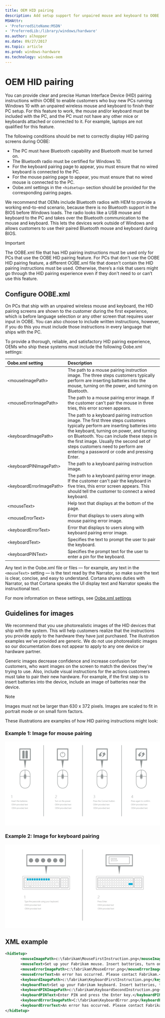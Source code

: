 ```yaml
---
title: OEM HID pairing
description: Add setup support for unpaired mouse and keyboard to OOBE
MSHAttr:
- 'PreferredSiteName:MSDN'
- 'PreferredLib:/library/windows/hardware'
ms.author: alhopper
ms.date: 09/27/2017
ms.topic: article
ms.prod: windows-hardware
ms.technology: windows-oem
---
```

# OEM HID pairing

You can provide clear and precise Human Interface Device (HID) pairing instructions within OOBE to enable customers who buy new PCs running Windows 10 with an unpaired wireless mouse and keyboard to finish their PC setup. For this feature to work, the mouse and/or keyboard must be included with the PC, and the PC must not have any other mice or keyboards attached or connected to it. For example, laptops are not qualified for this feature.

The following conditions should be met to correctly display HID pairing screens during OOBE:

* The PC must have Bluetooth capability and Bluetooth must be turned on.
* The Bluetooth radio must be certified for Windows 10.
* For the keyboard pairing page to appear, you must ensure that no wired keyboard is connected to the PC.
* For the mouse pairing page to appear, you must ensure that no wired mouse is connected to the PC.
* Oobe.xml settings in the `<hidsetup>` section should be provided for the corresponding pairing pages.

We recommend that OEMs include Bluetooth radios with HEM to provide a working end-to-end scenario, because there is no Bluetooth support in the BIOS before Windows loads. The radio looks like a USB mouse and keyboard to the PC and takes over the Bluetooth communication to the mouse and keyboard. This lets the devices work outside of Windows and allows customers to use their paired Bluetooth mouse and keyboard during BIOS.

> [!Important]
> The OOBE.xml file that has HID pairing instructions must be used only for PCs that use the OOBE HID pairing feature. For PCs that don't use the OOBE HID pairing feature, a different OOBE.xml file that doesn’t contain the HID pairing instructions must be used. Otherwise, there’s a risk that users might go through the HID pairing experience even if they don't need to or can’t use this feature.

## Configure OOBE.xml

On PCs that ship with an unpaired wireless mouse and keyboard, the HID pairing screens are shown to the customer during the first experience, which is before language selection or any other screen that requires user input in OOBE. You can also choose to include written instructions, however, if you do this you must include those instructions in every language that ships with the PC.

To provide a thorough, reliable, and satisfactory HID pairing experience, OEMs who ship these systems must include the following Oobe.xml settings:

| Oobe.xml setting          | Description                                                       |
|:--------------------------|:------------------------------------------------------------------|
| \<mouseImagePath>         | The path to a mouse pairing instruction image. The three steps customers typically perform are inserting batteries into the mouse, turning on the power, and turning on Bluetooth.                                                                             |
| \<mouseErrorImagePath>    | The path to a mouse pairing error image. If the customer can't pair the mouse in three tries, this error screen appears.    |
| \<keyboardImagePath>      | The path to a keyboard pairing instruction image. The first three steps customers typically perform are inserting batteries into the keyboard, turning on power, and turning on Bluetooth. You can include these steps in the first image. Usually the second set of steps customers need to perform are entering a password or code and pressing Enter.                                                                                                |
| \<keyboardPINImagePath>   | The path to a keyboard pairing instruction image.                       |
| \<keyboardErrorImagePath> | The path to a keyboard pairing error image. If the customer can't pair the keyboard in five tries, this error screen appears. This should tell the customer to connect a wired keyboard.                                                                          |
| \<mouseText>              | Help text that displays at the bottom of the page.                      |
| \<mouseErrorText>         | Error that displays to users along with mouse pairing error image.      |
| \<keyboardErrorText>      | Error that displays to users along with keyboard pairing error image.   |
| \<keyboardText>           | Specifies the text to prompt the user to pair the keyboard.             |
| \<keyboardPINText>        | Specifies the prompt text for the user to enter a pin for the keyboard. |

Any text in the Oobe.xml file or files — for example, any text in the `<mouseText>` setting — is the text read by the Narrator, so make sure the text is clear, concise, and easy to understand. Cortana shares duties with Narrator, so that Cortana speaks the UI display text and Narrator speaks the instructional text.

For more information on these settings, see [Oobe.xml settings](https://docs.microsoft.com/en-us/windows-hardware/manufacture/desktop/oobexml-settings)

## Guidelines for images

We recommend that you use photorealistic images of the HID devices that ship with the system. This will help customers realize that the instructions you provide apply to the hardware they have just purchased. The illustration examples we've provided are generic. We do not use photorealistic images so our documentation does not appear to apply to any one device or hardware partner.

Generic images decrease confidence and increase confusion for customers, who want images on the screen to match the devices they're trying to use. Also, include visual instructions for the actions customers must take to pair their new hardware. For example, if the first step is to insert batteries into the device, include an image of batteries near the device.

> [!Note]
> Images must not be larger than 630 x 372 pixels. Images are scaled to fit in portrait mode or on small form factors.

These illustrations are examples of how HID pairing instructions might look:

### Example 1: Image for mouse pairing

![Pairing images for mouse](images/hid-pairing-mouse1.png)

### Example 2: Image for keyboard pairing

![Pairing images for keyboard](images/hid-pairing-keyboard3.jpg)

## XML example

```xml
<hidSetup>
       <mouseImagePath>c:\fabrikam\MouseFirstInstruction.png</mouseImagePath>
       <mouseText>Set up your Fabrikam mouse. Insert batteries, turn on, and press the Bluetooth button.</mouseText>
       <mouseErrorImagePath>c:\fabrikam\MouseError.png</mouseErrorImagePath>
       <mouseErrorText>An error has occurred. Please contact Fabrikam.</mouseErrorText>
       <keyboardImagePath>c:\fabrikam\KeyboardFirstInstruction.png</keyboardImagePath>
       <keyboardText>Set up your Fabrikam keyboard. Insert batteries, turn on, and press the Bluetooth button.</keyboardText>
       <keyboardPINImagePath>c:\fabrikam\KeyboardSecondInstruction.png</keyboardPINImagePath>
       <keyboardPINText>Enter PIN and press the Enter key.</keyboardPINText>
       <keyboardErrorImagePath>C:\fabrikam\KeyboardError.png</keyboardErrorImagePath>
       <keyboardErrorText>An error has occurred. Please contact Fabrikam.</keyboardErrorText>
</hidSetup>
```